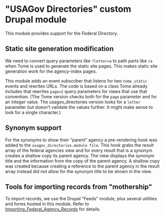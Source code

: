 # "USAGov Directories" custom Drupal module

This module provides support for the Federal Directory.

## Static site generation modification

We need to convert query parameters like `?letter=a` to path parts like `/a` when Tome is used to generate the static site pages. This makes static site generation work for the agency-index pages.

This module adds an event subscriber that listens for two `tome_static` events and rewrites URLs. The code is based on a class Tome already includes that rewrites `page=2` query parameters for views that use that convention. (The Tome version checks both for the `page` parameter and for an integer value. The usagov_directories version looks for a `letter` parameter but doesn't validate the values further. It might make sense to look for a single character.)

## Synonym support

For the synonyms to show their “parent” agency a pre-rendering hook was added to the `usagov_directories.module file`. This hook grabs the result array of the federal agencies view and for every result that is a synonym creates a shallow copy its parent agency. The view displays the synonym title and the information from the copy of the parent agency. A shallow copy was created because creating a reference to the parent agency in the result array instead did not allow for the synonym title to be shown in the view. 

## Tools for importing records from "mothership"

To import records, we use the Drupal "Feeds" module, plus several utilities and forms hosted in this module. Refer to [Importing_Federal_Agency_Records](Importing_Federal_Agency_Records.md) for details.


